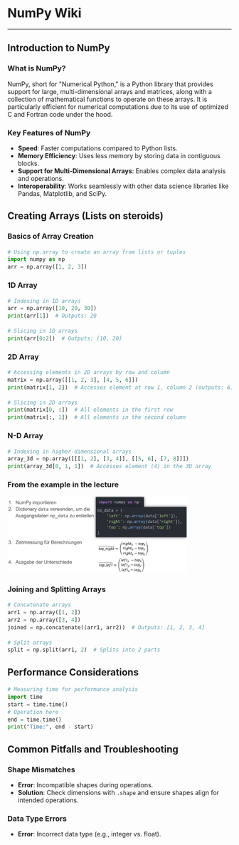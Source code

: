 
# NumPy Wiki

---

## Introduction to NumPy

### What is NumPy?
NumPy, short for "Numerical Python," is a Python library that provides support for large, multi-dimensional arrays and matrices, along with a collection of mathematical functions to operate on these arrays. It is particularly efficient for numerical computations due to its use of optimized C and Fortran code under the hood.

### Key Features of NumPy
- **Speed**: Faster computations compared to Python lists.
- **Memory Efficiency**: Uses less memory by storing data in contiguous blocks.
- **Support for Multi-Dimensional Arrays**: Enables complex data analysis and operations.
- **Interoperability**: Works seamlessly with other data science libraries like Pandas, Matplotlib, and SciPy.


## Creating Arrays (Lists on steroids)

### Basics of Array Creation

```python
# Using np.array to create an array from lists or tuples
import numpy as np
arr = np.array([1, 2, 3])
```

### 1D Array

```python
# Indexing in 1D arrays
arr = np.array([10, 20, 30])
print(arr[1])  # Outputs: 20

# Slicing in 1D arrays
print(arr[0:2])  # Outputs: [10, 20]
```



### 2D Array

```python
# Accessing elements in 2D arrays by row and column
matrix = np.array([[1, 2, 3], [4, 5, 6]])
print(matrix[1, 2])  # Accesses element at row 1, column 2 (outputs: 6)

# Slicing in 2D arrays
print(matrix[0, :])  # All elements in the first row
print(matrix[:, 1])  # All elements in the second column
```


### N-D Array

```python
# Indexing in higher-dimensional arrays
array_3d = np.array([[[1, 2], [3, 4]], [[5, 6], [7, 8]]])
print(array_3d[0, 1, 1])  # Accesses element (4) in the 3D array
```
### From the example in the lecture
<img src="./Pictures/example.png" width="80%"/>


### Joining and Splitting Arrays

```python
# Concatenate arrays
arr1 = np.array([1, 2])
arr2 = np.array([3, 4])
joined = np.concatenate((arr1, arr2))  # Outputs: [1, 2, 3, 4]

# Split arrays
split = np.split(arr1, 2)  # Splits into 2 parts
```



## Performance Considerations

```python
# Measuring time for performance analysis
import time
start = time.time()
# Operation here
end = time.time()
print("Time:", end - start)
```



## Common Pitfalls and Troubleshooting

### Shape Mismatches
- **Error**: Incompatible shapes during operations.
- **Solution**: Check dimensions with `.shape` and ensure shapes align for intended operations.

### Data Type Errors
- **Error**: Incorrect data type (e.g., integer vs. float).